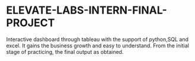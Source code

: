 # ELEVATE-LABS-INTERN-FINAL-PROJECT
Interactive dashboard through tableau with the support of python,SQL and excel. It gains the business growth and easy to understand. From the initial stage of practicing, the final output as obtained. 
